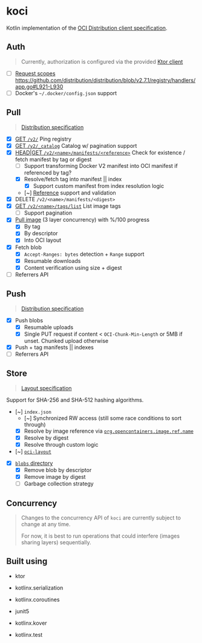 # koci

Kotlin implementation of the [OCI Distribution client specification](https://github.com/opencontainers/distribution-spec/blob/master/spec.md).

## Auth

> Currently, authorization is configured via the provided [Ktor client](https://ktor.io/docs/client-auth.html)

- [ ] [Request scopes](https://distribution.github.io/distribution/spec/auth/scope/) https://github.com/distribution/distribution/blob/v2.7.1/registry/handlers/app.go#L921-L930
- [ ] Docker's `~/.docker/config.json` support

## Pull

> [Distribution specification](https://github.com/opencontainers/distribution-spec)

- [x] [GET `/v2/`](https://distribution.github.io/distribution/spec/api/#api-version-check) Ping registry
- [x] [GET `/v2/_catalog`](https://distribution.github.io/distribution/spec/api/#listing-repositories) Catalog w/ pagination support
- [x] [HEAD|GET `/v2/<name>/manifests/<reference>`](https://distribution.github.io/distribution/spec/api/#existing-manifests) Check for existence / fetch manifest by tag or digest
  - [ ] Support transforming Docker V2 manifest into OCI manifest if referenced by tag?
  - [x] Resolve/fetch tag into manifest || index
    - [x] Support custom manifest from index resolution logic
  - [~] [Reference](https://pkg.go.dev/github.com/distribution/reference) support and validation
- [x] DELETE `/v2/<name>/manifests/<digest>`
- [x] [GET `/v2/<name>/tags/list`](https://distribution.github.io/distribution/spec/api/#listing-image-tags) List image tags
  - [ ] Support pagination
- [x] [Pull image]((https://distribution.github.io/distribution/spec/api/#pulling-an-image)) (3 layer concurrency) with %/100 progress
  - [x] By tag
  - [x] By descriptor
  - [x] Into OCI layout
- [x] Fetch blob
  - [x] `Accept-Ranges: bytes` detection + `Range` support
  - [x] Resumable downloads
  - [x] Content verification using size + digest
- [ ] Referrers API

## Push

> [Distribution specification](https://github.com/opencontainers/distribution-spec)

- [x] Push blobs
  - [x] Resumable uploads
  - [x] Single PUT request if content < `OCI-Chunk-Min-Length` or 5MB if unset. Chunked upload otherwise
- [x] Push + tag manifests || indexes
- [ ] Referrers API

## Store

> [Layout specification](https://github.com/opencontainers/image-spec/blob/main/image-layout.md)

Support for SHA-256 and SHA-512 hashing algorithms.

- [~] `index.json`
  - [~] Synchronized RW access (still some race conditions to sort through)
  - [x] Resolve by image reference via [`org.opencontainers.image.ref.name`](https://github.com/opencontainers/image-spec/blob/main/annotations.md#pre-defined-annotation-keys)
  - [x] Resolve by digest
  - [x] Resolve through custom logic
- [~] [`oci-layout`](https://github.com/opencontainers/image-spec/blob/main/image-layout.md#oci-layout-file)
- [x] [`blobs` directory](https://github.com/opencontainers/image-spec/blob/main/image-layout.md#blobs)
  - [x] Remove blob by descriptor
  - [x] Remove image by digest
  - [ ] Garbage collection strategy

## Concurrency

> Changes to the concurrency API of `koci` are currently subject to change at any time.
>
> For now, it is best to run operations that could interfere (images sharing layers) sequentially.

## Built using

- ktor
- kotlinx.serialization
- kotlinx.coroutines

- junit5
- kotlinx.kover
- kotlinx.test

